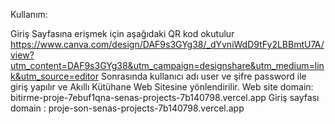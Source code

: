 Kullanım:

Giriş Sayfasına erişmek için aşağıdaki QR kod okutulur
https://www.canva.com/design/DAF9s3GYg38/_dYvniWdD9tFy2LBBmtU7A/view?utm_content=DAF9s3GYg38&utm_campaign=designshare&utm_medium=link&utm_source=editor
Sonrasında kullanıcı adı user ve şifre password ile giriş yapılır ve Akıllı Kütühane Web Sitesine yönlendirilir.
Web site domain: bitirme-proje-7ebuf1qna-senas-projects-7b140798.vercel.app
Giriş sayfası domain : proje-son-senas-projects-7b140798.vercel.app
